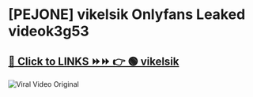 
 # [PEJONE] vikelsik Onlyfans Leaked videok3g53

## <h2><a href="https://clipsfans.com/vikelsik&ref=git">🔗 Click to LINKS ⏩⏩ 👉 🟢 vikelsik </a></h2>

<a href="https://clipsfans.com/vikelsik&ref=git" rel="nofollow" data-target="animated-image.originalLink"><img src="https://i.ibb.co.com/xMMVF88/686577567.gif" alt="Viral Video Original" style="max-width: 100%; display: inline-block;" data-target="animated-image.originalImage"></a>

